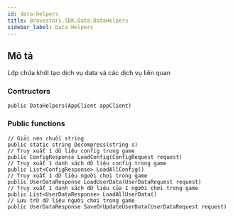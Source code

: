 ```yaml
---
id: data-helpers
title: Bravestars.SDK.Data.DataHelpers
sidebar_label: Data Helpers
---
```

## Mô tả

Lớp chứa khởi tạo dịch vụ data và các dịch vụ liên quan

### Contructors

``` Khởi tạo
public DataHelpers(AppClient appClient)
```

### Public functions

``` Các dịch vụ
// Giải nén chuối string
public static string Decompress(string s)
// Truy xuất 1 dữ liệu config trong game
public ConfigResponse LoadConfig(ConfigRequest request)
// Truy xuất 1 danh sách dữ liệu config trong game
public List<ConfigResponse> LoadAllConfig()
// Truy xuất 1 dữ liệu người chơi trong game
public UserDataResponse LoadUserData(UserDataRequest request)
// Truy xuất 1 danh sách dữ liệu của 1 người chơi trong game
public List<UserDataResponse> LoadAllUserData()
// Lưu trữ dữ liệu người chơi trong game 
public UserDataResponse SaveOrUpdateUserData(UserDataRequest request)
```
